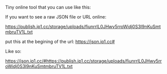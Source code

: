 Tiny online tool that you can use like this:

If you want to see a raw JSON file or URL online:

https://publish.ip1.cc/storage/uploads/fiunrrlL0JHwv5rroWidj0S3I9nKuSmtmbruTV1L.txt

put this at the begining of the url:  https://json.ip1.cc#

Like so:

https://json.ip1.cc/#https://publish.ip1.cc/storage/uploads/fiunrrlL0JHwv5rroWidj0S3I9nKuSmtmbruTV1L.txt
